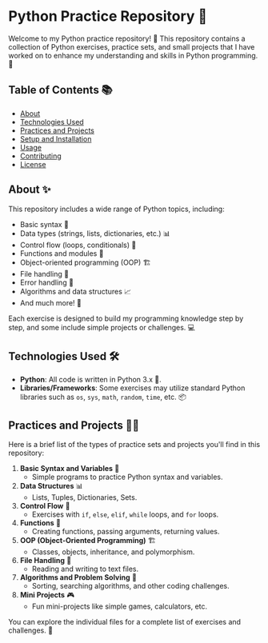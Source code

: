 # Python Practice Repository 🐍

Welcome to my Python practice repository! 🎉 This repository contains a collection of Python exercises, practice sets, and small projects that I have worked on to enhance my understanding and skills in Python programming. 🚀

## Table of Contents 📚

- [About](#about)
- [Technologies Used](#technologies-used)
- [Practices and Projects](#practices-and-projects)
- [Setup and Installation](#setup-and-installation)
- [Usage](#usage)
- [Contributing](#contributing)
- [License](#license)

## About ✨

This repository includes a wide range of Python topics, including:

- Basic syntax 📝
- Data types (strings, lists, dictionaries, etc.) 📊
- Control flow (loops, conditionals) 🔄
- Functions and modules 🔧
- Object-oriented programming (OOP) 🏗️
- File handling 📂
- Error handling 🚨
- Algorithms and data structures 📈
- And much more! 🎯

Each exercise is designed to build my programming knowledge step by step, and some include simple projects or challenges. 💻

## Technologies Used 🛠️

- **Python**: All code is written in Python 3.x 🐍.
- **Libraries/Frameworks**: Some exercises may utilize standard Python libraries such as `os`, `sys`, `math`, `random`, `time`, etc. 📦

## Practices and Projects 🧑‍💻

Here is a brief list of the types of practice sets and projects you'll find in this repository:

1. **Basic Syntax and Variables** 📝
   - Simple programs to practice Python syntax and variables.
2. **Data Structures** 📊
   - Lists, Tuples, Dictionaries, Sets.
3. **Control Flow** 🔄
   - Exercises with `if`, `else`, `elif`, `while` loops, and `for` loops.
4. **Functions** 🔧
   - Creating functions, passing arguments, returning values.
5. **OOP (Object-Oriented Programming)** 🏗️
   - Classes, objects, inheritance, and polymorphism.
6. **File Handling** 📂
   - Reading and writing to text files.
7. **Algorithms and Problem Solving** 🧩
   - Sorting, searching algorithms, and other coding challenges.
8. **Mini Projects** 🎮
   - Fun mini-projects like simple games, calculators, etc.

You can explore the individual files for a complete list of exercises and challenges. 📑